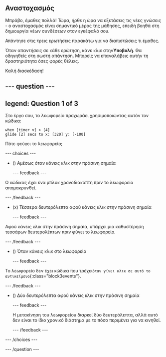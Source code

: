 ## Αναστοχασμός

Μπράβο, έμαθες πολλά! Τώρα, ήρθε η ώρα να εξετάσεις τις νέες γνώσεις - ο αναστοχασμός είναι σημαντικό μέρος της μάθησης, επειδή βοηθά στη δημιουργία νέων συνδέσεων στον εγκέφαλό σου.

Απάντησε στις τρεις ερωτήσεις παρακάτω για να διαπιστώσεις τι έμαθες.

Όταν απαντήσεις σε κάθε ερώτηση, κάνε κλικ στην**Υποβολή**. Θα οδηγηθείς στη σωστή απάντηση. Μπορείς να επαναλάβεις αυτήν τη δραστηριότητα όσες φορές θέλεις.

Καλή διασκέδαση!

--- question ---
---
legend: Question 1 of 3
---

Στο έργο σου, το λεωφορείο προχωράει χρησιμοποιώντας αυτόν τον κώδικα:

```blocks3
when [timer v] > [4] 
glide [2] secs to x: [320] y: [-100]
```

Πότε φεύγει το λεωφορείο;

--- choices ---

- () Αμέσως όταν κάνεις κλικ στην πράσινη σημαία

  --- feedback ---

Ο κώδικας έχει ένα μπλοκ χρονοδιακόπτη πριν το λεωφορείο απομακρυνθεί.

  --- /feedback ---

- (x) Τέσσερα δευτερόλεπτα αφού κάνεις κλικ στην πράσινη σημαία

  --- feedback ---

Αφού κάνεις κλικ στην πράσινη σημαία, υπάρχει μια καθυστέρηση τεσσάρων δευτερολέπτων πριν φύγει το λεωφορείο.

  --- /feedback ---

- () Όταν κάνεις κλικ στο λεωφορείο

  --- feedback ---

Το λεωφορείο δεν έχει κώδικα που τρέχει`όταν γίνει κλικ σε αυτό το αντικείμενο`{:class="block3events"}.

  --- /feedback ---

- () Δύο δευτερόλεπτα αφού κάνεις κλικ στην πράσινη σημαία

  --- feedback ---

  Η μετακίνηση του λεωφορείου διαρκεί δύο δευτερόλεπτα, αλλά αυτό δεν είναι το ίδιο χρονικό διάστημα με το πόσο περιμένει για να κινηθεί.

  --- /feedback ---

--- /choices ---

--- /question ---
